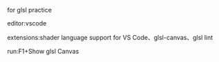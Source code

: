 for glsl practice

editor:vscode

extensions:shader language support for VS Code、glsl-canvas、glsl lint

run:F1+Show glsl Canvas
    

